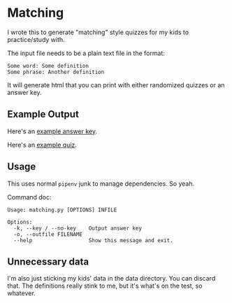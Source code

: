 # Matching

I wrote this to generate "matching" style quizzes for my kids to practice/study
with.

The input file needs to be a plain text file in the format:
```
Some word: Some definition
Some phrase: Another definition
```

It will generate html that you can print with either randomized quizzes or an
answer key.

## Example Output

Here's an [example answer key](examples/key.html).

Here's an [example quiz](examples/quiz.html).

## Usage

This uses normal `pipenv` junk to manage dependencies.  So yeah.

Command doc:

```
Usage: matching.py [OPTIONS] INFILE

Options:
  -k, --key / --no-key    Output answer key
  -o, --outfile FILENAME
  --help                  Show this message and exit.
```

## Unnecessary data

I'm also just sticking my kids' data in the data directory.  You can discard
that.  The definitions really stink to me, but it's what's on the test, so
whatever.
